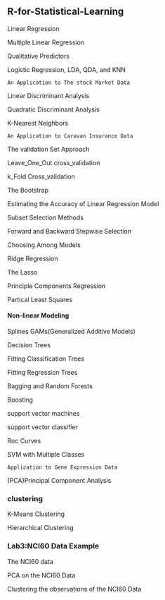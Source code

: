 ## R-for-Statistical-Learning

 Linear Regression 
 
 Multiple Linear Regression 
 
 Qualitative Predictors 
 
 Logistic Regression, LDA, QDA, and KNN 
 
` An Application to The stock Market Data `  

 Linear Discriminant Analysis 
 
 Quadratic Discriminant Analysis 
 
 K-Nearest Neighbors 
 
` An Application to Caravan Insurance Data ` 

 The validation Set Approach 
 
 Leave_One_Out cross_validation 
 
 k_Fold Cross_validation 
 
 The Bootstrap 
 
 Estimating the Accuracy of Linear Regression Model 
 
 Subset Selection Methods 
 
 Forward and Backward Stepwise Selection 
 
 Choosing Among Models 

 Ridge Regression 
 
 The Lasso 
 
 Principle Components Regression 
 
 Partical Least Squares 
 

#### Non-linear Modeling 

 Splines 
 GAMs(Generalized Additive Models) 
 
 Decision Trees 
 
 Fitting Classification Trees 
 
 Fitting Regression Trees 
 
 Bagging and Random Forests 
 
 Boosting 
 
 support vector machines 
 
 support vector classifier 
 
 Roc Curves 
 
 SVM with Multiple Classes 
 
` Application to Gene Expression Data `  


 (PCA)Principal Component Analysis 
 
 
### clustering 

 K-Means Clustering 
 
 Hierarchical Clustering 
 

### Lab3:NCI60 Data Example 


 The NCI60 data 
 
 PCA on the NCI60 Data 
 
 Clustering the observations of the NCI60 Data 
 


